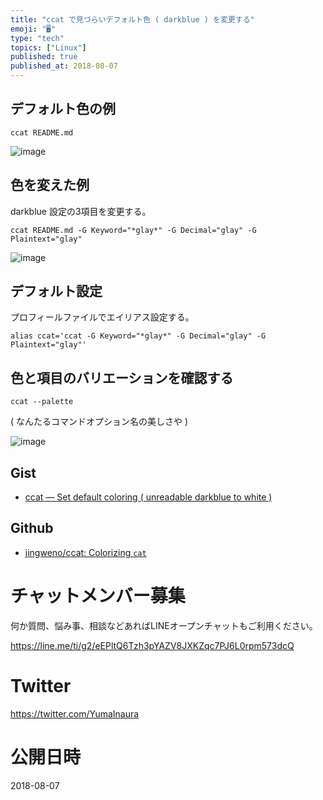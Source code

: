 ```yaml
---
title: "ccat で見づらいデフォルト色 ( darkblue ) を変更する"
emoji: "🖥"
type: "tech"
topics: ["Linux"]
published: true
published_at: 2018-08-07
---
```



## デフォルト色の例

```
ccat README.md
```

![image](https://user-images.githubusercontent.com/13635059/43721415-a6008fbe-99cd-11e8-8f92-b0e2139a5377.png)

## 色を変えた例

darkblue 設定の3項目を変更する。

```
ccat README.md -G Keyword="*glay*" -G Decimal="glay" -G Plaintext="glay"
```

![image](https://user-images.githubusercontent.com/13635059/43721390-98036238-99cd-11e8-8f9a-04a4736fe711.png)

## デフォルト設定

プロフィールファイルでエイリアス設定する。

```~/.zshrc
alias ccat='ccat -G Keyword="*glay*" -G Decimal="glay" -G Plaintext="glay"'
```

## 色と項目のバリエーションを確認する

```
ccat --palette
```

( なんたるコマンドオプション名の美しさや )

![image](https://user-images.githubusercontent.com/13635059/43721545-09bec61a-99ce-11e8-953c-bc1301228c00.png)

## Gist

- [ccat — Set default coloring ( unreadable darkblue to white )](https://gist.github.com/YumaInaura/e595960fabcb7ac03e8e0a7ed0fe74c0)

## Github

- [jingweno/ccat: Colorizing `cat`](https://github.com/jingweno/ccat)








<!-- Update From Qiita API -->

# チャットメンバー募集


何か質問、悩み事、相談などあればLINEオープンチャットもご利用ください。

https://line.me/ti/g2/eEPltQ6Tzh3pYAZV8JXKZqc7PJ6L0rpm573dcQ





# Twitter


https://twitter.com/YumaInaura


<!-- Update From Qiita API -->



# 公開日時

2018-08-07
